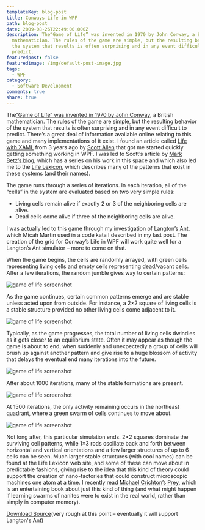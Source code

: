 ```yaml
---
templateKey: blog-post
title: Conways Life in WPF
path: blog-post
date: 2009-08-26T22:49:00.000Z
description: The“Game of Life” was invented in 1970 by John Conway, a British
  mathematician. The rules of the game are simple, but the resulting behavior of
  the system that results is often surprising and in any event difficult to
  predict.
featuredpost: false
featuredimage: /img/default-post-image.jpg
tags:
  - WPF
category:
  - Software Development
comments: true
share: true
---
```

The[“Game of Life” was invented in 1970 by John Conway](http://en.wikipedia.org/wiki/Conway%27s_Game_of_Life), a British mathematician. The rules of the game are simple, but the resulting behavior of the system that results is often surprising and in any event difficult to predict. There’s a great deal of information available online relating to this game and many implementations of it exist. I found an article called [Life with XAML](http://www.odetocode.com/Articles/444.aspx) from 3 years ago by [Scott Allen](http://devmavens.com/ScottAllen) that got me started quickly getting something working in WPF. I was led to Scott’s article by [Mark Betz’s blog](http://www.markbetz.net/articles/programming-life-in-the-wpf/6), which has a series on his work in this space and which also led me to the [Life Lexicon](http://www.bitstorm.org/gameoflife/lexicon), which describes many of the patterns that exist in these systems (and their names).

The game runs through a series of iterations. In each iteration, all of the “cells” in the system are evaluated based on two very simple rules:

* Living cells remain alive if exactly 2 or 3 of the neighboring cells are alive.
* Dead cells come alive if three of the neighboring cells are alive.

I was actually led to this game through my investigation of Langton’s Ant, which Micah Martin used in a code kata I described in my last post. The creation of the grid for Conway’s Life in WPF will work quite well for a Langton’s Ant simulator – more to come on that.

When the game begins, the cells are randomly arrayed, with green cells representing living cells and empty cells representing dead/vacant cells. After a few iterations, the random jumble gives way to certain patterns:

![game of life screenshot](/img/life-in-wps.png)

As the game continues, certain common patterns emerge and are stable unless acted upon from outside. For instance, a 2×2 square of living cells is a stable structure provided no other living cells come adjacent to it.

![game of life screenshot](/img/life-in-wps2.png)

Typically, as the game progresses, the total number of living cells dwindles as it gets closer to an equilibrium state. Often it may appear as though the game is about to end, when suddenly and unexpectedly a group of cells will brush up against another pattern and give rise to a huge blossom of activity that delays the eventual end many iterations into the future.

![game of life screenshot](/img/life-in-wps3.png)

After about 1000 iterations, many of the stable formations are present.

![game of life screenshot](/img/life-in-wps4.png)

At 1500 iterations, the only activity remaining occurs in the northeast quadrant, where a green swarm of cells continues to move about.

![game of life screenshot](/img/life-in-wps5.png)

Not long after, this particular simulation ends. 2×2 squares dominate the surviving cell patterns, while 1×3 rods oscillate back and forth between horizontal and vertical orientations and a few larger structures of up to 6 cells can be seen. Much larger stable structures (with cool names) can be found at the Life Lexicon web site, and some of these can move about in predictable fashions, giving rise to the idea that this kind of theory could support the creation of nano-factories that could construct microscopic machines one atom at a time. I recently read [Michael Crichton’s Prey](http://www.amazon.com/gp/product/0061703087?ie=UTF8&tag=aspalliancecom&linkCode=as2&camp=1789&creative=390957&creativeASIN=0061703087), which is an entertaining book about just this kind of thing (and what might happen if learning swarms of nanites were to exist in the real world, rather than simply in computer memory).

[Download Source](http://stevesmithblog.s3.amazonaws.com/LangtonAnt.zip)(very rough at this point – eventually it will support Langton's Ant)

